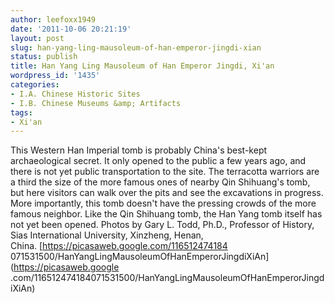 ```yaml
---
author: leefoxx1949
date: '2011-10-06 20:21:19'
layout: post
slug: han-yang-ling-mausoleum-of-han-emperor-jingdi-xian
status: publish
title: Han Yang Ling Mausoleum of Han Emperor Jingdi, Xi'an
wordpress_id: '1435'
categories:
- I.A. Chinese Historic Sites
- I.B. Chinese Museums &amp; Artifacts
tags:
- Xi'an
---
```


This Western Han Imperial tomb is probably China's best-kept archaeological
secret. It only opened to the public a few years ago, and there is not yet
public transportation to the site. The terracotta warriors are a third the
size of the more famous ones of nearby Qin Shihuang's tomb, but here visitors
can walk over the pits and see the excavations in progress. More importantly,
this tomb doesn't have the pressing crowds of the more famous neighbor. Like
the Qin Shihuang tomb, the Han Yang tomb itself has not yet been opened.
Photos by Gary L. Todd, Ph.D., Professor of History, Sias International
University, Xinzheng, Henan, China. [https://picasaweb.google.com/116512474184
071531500/HanYangLingMausoleumOfHanEmperorJingdiXiAn](https://picasaweb.google
.com/116512474184071531500/HanYangLingMausoleumOfHanEmperorJingdiXiAn)

